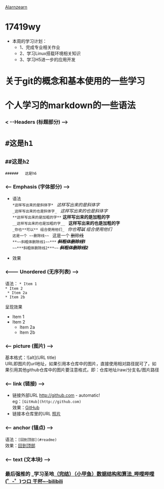 [Alarnzearn](https://github.com/Alarnearn) 
# 17419wy
* 本周的学习计划：
   * 1、完成专业相关作业
   * 2、学习Linux搭载环境相关知识
   * 3、学习H5进一步的应用开发
 
# 关于git的概念和基本使用的一些学习
              
# 个人学习的markdown的一些语法 
### < --Headers (标题部分) -->
#   ``#这是h1``  
  ##   ``##这是h2 ``  
    ######   这是h6 

### <-- Emphasis (字体部分) -->
* 语法                                            
 ```*这样写出来的是斜体字* ```                   *这样写出来的是斜体字*      
```_这样写出来的也是斜体字_ ```                  _这样写出来的也是斜体字_     
``**这样写出来的是加粗的字**``                   **这样写出来的是加粗的字**      
``__这样写出来的也是加粗的字__ ``                __这样写出来的也是加粗的字__  
``_你也**可以** 组合使用他们_ ``                 _你也**可以** 组合使用他们_      
``这是一个 ~~删除线~~ ``                        这是一个 ~~删除线~~      
``**~~斜粗体删除线1~~***`` 	                    ***~~斜粗体删除线1~~***	  
``~~***斜粗体删除线2***~~``                     ~~***斜粗体删除线2***~~

* 效果

          
### <--- Unordered (无序列表) -->
语法：
 ``* Item 1``<br>
 ``* Item 2``<br>
   `` * Item 2a``<br>
    ``* Item 2b``<br>
    
呈现效果
* Item 1
* Item 2
  * Item 2a
  * Item 2b

### <-- picture (图片) -->
基本格式：![alt](URL title)
<br>URL即图片的url地址，如果引用本仓库中的图片，直接使用相对路径就可了，如果引用其他github仓库中的图片要注意格式，即：仓库地址/raw/分支名/图片路径

### <-- link (链接) -->
* 链接外部URL  http://github.com - automatic!   
   eg：```[GitHub](http://github.com)```  <br>效果：[GitHub](http://github.com)
* 链接本仓库里的URL  [照片](./照片)

### <-- anchor (锚点) -->
语法：```[回到顶部](#readme)```	     
效果：[回到顶部](#readme)	

### <-- text (文本块) -->


### 最后强推的  _学习圣地[（完结）（小甲鱼）数据结构和算法_哔哩哔哩 (゜-゜)つロ 干杯~-bilibili  ](https://www.bilibili.com/video/av2975983)
